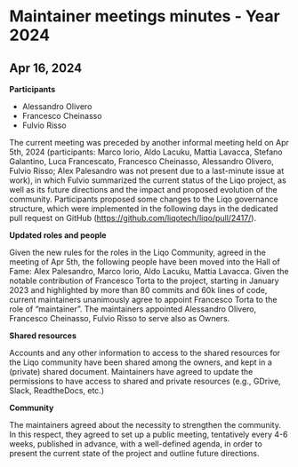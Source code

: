 # Maintainer meetings minutes - Year 2024

## Apr 16, 2024
**Participants**
- Alessandro Olivero
- Francesco Cheinasso
- Fulvio Risso

The current meeting was preceded by another informal meeting held on Apr 5th, 2024 (participants: Marco Iorio, Aldo Lacuku, Mattia Lavacca, Stefano Galantino, Luca Francescato, Francesco Cheinasso, Alessandro Olivero, Fulvio Risso; Alex Palesandro was not present due to a last-minute issue at work), in which Fulvio summarized the current status of the Liqo project, as well as its future directions and the impact and proposed evolution of the community.
Participants proposed some changes to the Liqo governance structure, which were implemented in the following days in the dedicated pull request on GitHub (https://github.com/liqotech/liqo/pull/2417/).

**Updated roles and people**

Given the new rules for the roles in the Liqo Community, agreed in the meeting of Apr 5th, the following people have been moved into the Hall of Fame: Alex Palesandro, Marco Iorio, Aldo Lacuku, Mattia Lavacca.
Given the notable contribution of Francesco Torta to the project, starting in January 2023 and highlighted by more than 80 commits and 60k lines of code, current maintainers unanimously agree to appoint Francesco Torta to the role of “maintainer”.
The maintainers appointed Alessandro Olivero, Francesco Cheinasso, Fulvio Risso to serve also as Owners.

**Shared resources**

Accounts and any other information to access to the shared resources for the Liqo community have been shared among the owners, and kept in a (private) shared document.
Maintainers have agreed to update the permissions to have access to shared and private resources (e.g., GDrive, Slack, ReadtheDocs, etc.)

**Community**

The maintainers agreed about the necessity to strengthen the community. In this respect, they agreed to set up a public meeting, tentatively every 4-6 weeks, published in advance, with a well-defined agenda, in order to present the current state of the project and outline future directions.
